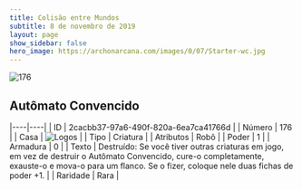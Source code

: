 ```yaml
---
title: Colisão entre Mundos
subtitle: 8 de novembro de 2019
layout: page
show_sidebar: false
hero_image: https://archonarcana.com/images/0/07/Starter-wc.jpg
---
```


![176](https://cdn.keyforgegame.com/media/card_front/pt/452_176_FG2R278749GW_pt.png)

## Autômato Convencido

|----|----|
| ID | 2cacbb37-97a6-490f-820a-6ea7ca41766d |
| Número | 176 |
| Casa | ![Logos](https://archonarcana.com/images/thumb/c/ce/Logos.png/22px-Logos.png "Logos") |
| Tipo | Criatura |
| Atributos | Robô |
| Poder | 1 |
| Armadura | 0 |
| Texto | Destruído: Se você tiver outras criaturas em jogo, em vez de destruir o Autômato Convencido, cure-o completamente, exauste-o e mova-o para um flanco.  Se o fizer, coloque nele duas fichas de poder +1. |
| Raridade | Rara |
